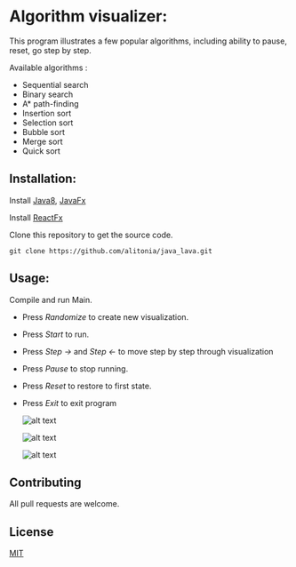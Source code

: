# Algorithm visualizer:
This program illustrates a few popular algorithms, including ability to pause, reset, go step by step.

Available algorithms :
* Sequential search
* Binary search
* A* path-finding
* Insertion sort
* Selection sort
* Bubble sort
* Merge sort
* Quick sort
        
        
## Installation:
Install [Java8](https://www.oracle.com/java/technologies/javase/javase-jdk8-downloads.html),  [JavaFx](https://openjfx.io/)

Install [ReactFx](https://github.com/TomasMikula/ReactFX)

Clone this repository to get the source code.


```git
git clone https://github.com/alitonia/java_lava.git 
```

## Usage:
Compile and run Main.
  * Press *Randomize* to create new visualization.
  * Press *Start* to run.
  * Press *Step ->* and *Step <-* to move step by step through visualization
  * Press *Pause* to stop running.
  * Press *Reset* to restore to first state.
  * Press *Exit* to exit program
    
    ![alt text](https://i.imgur.com/2oZdicZ.png)
    
    ![alt text](https://i.imgur.com/AvfiQcYg.png)
    
    ![alt text](https://imgur.com/miN4eVm.png)
    
    
## Contributing
All pull requests are welcome. 
    

## License
[MIT](https://choosealicense.com/licenses/mit/)
    

    
